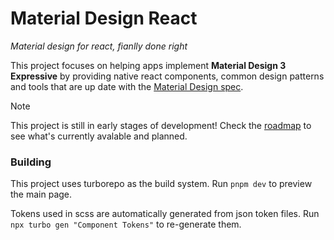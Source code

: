 # Material Design React

_Material design for react, fianlly done right_

This project focuses on helping apps implement **Material Design 3 Expressive** by providing native react components, common design patterns and tools that are up date with the [Material Design spec](https://m3.material.io/).

> [!NOTE]
> This project is still in early stages of development! Check the [roadmap](./ROADMAP.md) to see what's currently avalable and planned.

### Building

This project uses turborepo as the build system. Run `pnpm dev` to preview the main page.

Tokens used in scss are automatically generated from json token files. Run `npx turbo gen "Component Tokens"` to re-generate them.
